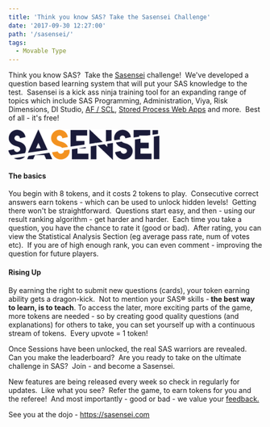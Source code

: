 ```yaml
---
title: 'Think you know SAS? Take the Sasensei Challenge'
date: '2017-09-30 12:27:00'
path: '/sasensei/'
tags:
  - Movable Type
---
```


Think you know SAS?  Take the <a href="https://sasensei.com">Sasensei</a> challenge!  We've developed a question based learning system that will put your SAS knowledge to the test.  Sasensei is a kick ass ninja training tool for an expanding range of topics which include SAS Programming, Administration, Viya, Risk Dimensions, DI Studio, <a href="https://www.linkedin.com/pulse/easy-af-scl-modernisation-html5-sas-allan-bowe/">AF / SCL</a>, <a href="https://www.rawsas.com/2015/12/building-web-apps-with-sas.html">Stored Process Web Apps</a> and more.  Best of all - it's free!

<a href="https://sasensei.com"><img class="aligncenter wp-image-239 size-medium" src="../images/SASENSEI-LOGO-V02-300x61.png" alt="sasensei" width="300" height="61" /></a>
<h4>The basics</h4>
You begin with 8 tokens, and it costs 2 tokens to play.  Consecutive correct answers earn tokens - which can be used to unlock hidden levels!  Getting there won't be straightforward.  Questions start easy, and then - using our result ranking algorithm - get harder and harder.  Each time you take a question, you have the chance to rate it (good or bad).  After rating, you can view the Statistical Analysis Section (eg average pass rate, num of votes etc).  If you are of high enough rank, you can even comment - improving the question for future players.
<h4>Rising Up</h4>
By earning the right to submit new questions (cards), your token earning ability gets a dragon-kick.  Not to mention your SAS<b>®</b> skills -<b> the best way to learn, is to teach</b>. To access the later, more exciting parts of the game, more tokens are needed - so by creating good quality questions (and explanations) for others to take, you can set yourself up with a continuous stream of tokens.  Every upvote = 1 token!

Once Sessions have been unlocked, the real SAS warriors are revealed.  Can you make the leaderboard?  Are you ready to take on the ultimate challenge in SAS?  Join - and become a Sasensei.

New features are being released every week so check in regularly for updates.  Like what you see?  Refer the game, to earn tokens for you and the referee!  And most importantly - good or bad - we value your <a href="https://sasensei.com/user_profile#contact">feedback.</a>

See you at the dojo - <a href="https://sasensei.com">https://sasensei.com</a>
